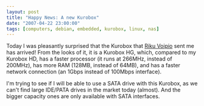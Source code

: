```yaml
---
layout: post
title: "Happy News: A new Kurobox"
date: "2007-04-22 23:00:00"
tags: [computers, debian, embedded, kurobox, linux, nas]
---
```


Today I was pleasantly surprised that the Kurobox that [Riku Voipio][0] sent
me has arrived!  From the looks of it, it is a Kurobox HG, which, compared
to my Kurobox HD, has a faster processor (it runs at 266MHz, instead of
200MHz), has more RAM (128MB, instead of 64MB), and has a faster network
connection (an 1Gbps instead of 100Mbps interface).

I'm trying to see if I will be able to use a SATA drive with this Kurobox,
as we can't find large IDE/PATA drives in the market today (almost). And the
bigger capacity ones are only available with SATA interfaces.

[0]: http://suihkulokki.blogspot.com/

